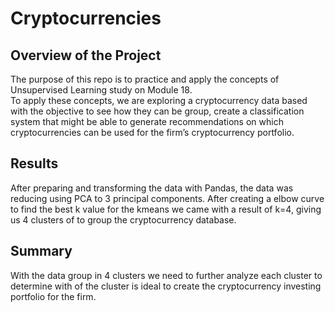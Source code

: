 # Cryptocurrencies

## Overview of the Project
The purpose of this repo is to practice and apply the concepts of Unsupervised Learning study on Module 18.  
To apply these concepts, we are exploring a cryptocurrency data based with the objective to see how they can be group, create a classification system that might be able to generate recommendations on which cryptocurrencies can be used for the firm’s cryptocurrency portfolio.

## Results
After preparing and transforming the data with Pandas, the data was reducing using PCA to 3 principal components. After creating a elbow curve to find the best k value for the kmeans we came with a result of k=4, giving us 4 clusters of to group the cryptocurrency database.

## Summary
With the data group in 4 clusters we need to further analyze each cluster to determine with of the cluster is ideal to create the cryptocurrency investing portfolio for the firm.
